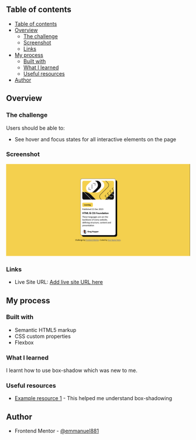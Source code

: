 ## Table of contents

- [Table of contents](#table-of-contents)
- [Overview](#overview)
  - [The challenge](#the-challenge)
  - [Screenshot](#screenshot)
  - [Links](#links)
- [My process](#my-process)
  - [Built with](#built-with)
  - [What I learned](#what-i-learned)
  - [Useful resources](#useful-resources)
- [Author](#author)

## Overview

### The challenge

Users should be able to:

- See hover and focus states for all interactive elements on the page

### Screenshot

![](./assets/images/screenshot.png)

### Links

- Live Site URL: [Add live site URL here](https://blog-card-gamma.vercel.app/)

## My process

### Built with

- Semantic HTML5 markup
- CSS custom properties
- Flexbox

### What I learned

I learnt how to use box-shadow which was new to me.

### Useful resources

- [Example resource 1](https://www.w3schools.com/css/css3_shadows_box.asp) - This helped me understand box-shadowing

## Author

- Frontend Mentor - [@emmanuel881](https://www.frontendmentor.io/profile/emmanuel881)
